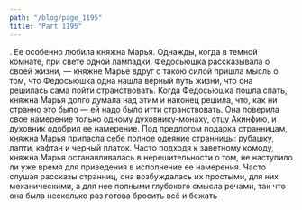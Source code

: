 ```yaml
---
path: "/blog/page_1195"
title: "Part 1195"
---
```


. Ее особенно любила княжна Марья. Однажды, когда в темной комнате, при свете одной лампадки, Федосьюшка рассказывала о своей жизни, — княжне Марье вдруг с такою силой пришла мысль о том, что Федосьюшка одна нашла верный путь жизни, что она решилась сама пойти странствовать. Когда Федосьюшка пошла спать, княжна Марья долго думала над этим и наконец решила, что, как ни странно это было — ей надо было итти странствовать. Она поверила cвое намерение только одному духовнику-монаху, отцу Акинфию, и духовник одобрил ее намерение. Под предлогом подарка странницам, княжна Марья припасла себе полное одеяние странницы: рубашку, лапти, кафтан и черный платок. Часто подходя к заветному комоду, княжна Марья останавливалась в нерешительности о том, не наступило ли уже время для приведения в исполнение ее намерения.
Часто слушая рассказы странниц, она возбуждалась их простыми, для них механическими, а для нее полными глубокого смысла речами, так что она была несколько раз готова бросить всё и бежать 

